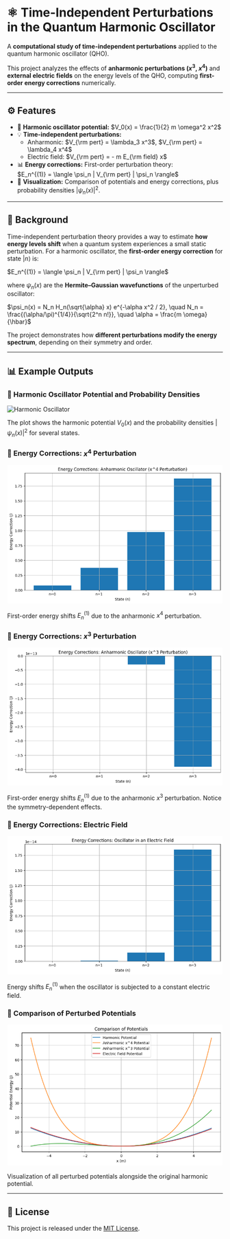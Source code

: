 # ⚛️ Time-Independent Perturbations in the Quantum Harmonic Oscillator

A **computational study of time-independent perturbations** applied to the quantum harmonic oscillator (QHO).

This project analyzes the effects of **anharmonic perturbations ($x^3$, $x^4$)** and **external electric fields** on the energy levels of the QHO, computing **first-order energy corrections** numerically.

---

## ⚙️ Features

- 🧮 **Harmonic oscillator potential:** $V_0(x) = \frac{1}{2} m \omega^2 x^2$  
- 💡 **Time-independent perturbations:**  
  - Anharmonic: $V_{\rm pert} = \lambda_3 x^3$, $V_{\rm pert} = \lambda_4 x^4$  
  - Electric field: $V_{\rm pert} = - m E_{\rm field} x$  
- 📊 **Energy corrections:** First-order perturbation theory:  
  $E_n^{(1)} = \langle \psi_n | V_{\rm pert} | \psi_n \rangle$  
- 🎨 **Visualization:** Comparison of potentials and energy corrections, plus probability densities $|\psi_n(x)|^2$.

---

## 🧠 Background

Time-independent perturbation theory provides a way to estimate **how energy levels shift** when a quantum system experiences a small static perturbation. For a harmonic oscillator, the **first-order energy correction** for state $|n\rangle$ is:

$E_n^{(1)} = \langle \psi_n | V_{\rm pert} | \psi_n \rangle$

where $\psi_n(x)$ are the **Hermite–Gaussian wavefunctions** of the unperturbed oscillator:

$\psi_n(x) = N_n H_n(\sqrt{\alpha} x) e^{-\alpha x^2 / 2}, \quad
N_n = \frac{(\alpha/\pi)^{1/4}}{\sqrt{2^n n!}}, \quad \alpha = \frac{m \omega}{\hbar}$

The project demonstrates how **different perturbations modify the energy spectrum**, depending on their symmetry and order.

---

## 📊 Example Outputs

### 🔹 Harmonic Oscillator Potential and Probability Densities
![Harmonic Oscillator](ho_potential.png)

The plot shows the harmonic potential $V_0(x)$ and the probability densities $|\psi_n(x)|^2$ for several states.

### 🔹 Energy Corrections: $x^4$ Perturbation
![x^4 Perturbation](energy_cor_x4.png)

First-order energy shifts $E_n^{(1)}$ due to the anharmonic $x^4$ perturbation.

### 🔹 Energy Corrections: $x^3$ Perturbation
![x^3 Perturbation](energy_cor_x3.png)

First-order energy shifts $E_n^{(1)}$ due to the anharmonic $x^3$ perturbation. Notice the symmetry-dependent effects.

### 🔹 Energy Corrections: Electric Field
![Electric Field](energy_cor_ef.png)

Energy shifts $E_n^{(1)}$ when the oscillator is subjected to a constant electric field.

### 🔹 Comparison of Perturbed Potentials
![Comparison of Potentials](potential_plot.png)

Visualization of all perturbed potentials alongside the original harmonic potential.

---

## 📝 License
This project is released under the [MIT License](LICENSE).

